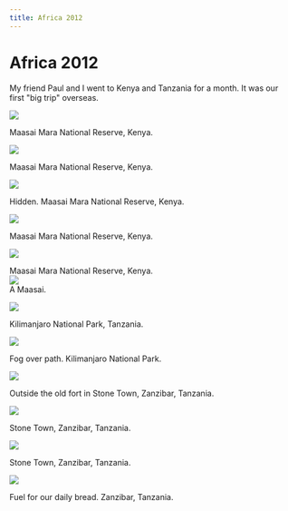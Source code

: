```yaml
---
title: Africa 2012
---
```


# Africa 2012

My friend Paul and I went to Kenya and Tanzania for a month. It was our first
"big trip" overseas.

<a href="/photography/africa-2012/images/Africa 2012-001.jpg"><img src="/photography/africa-2012/images/Africa 2012-001.jpg"></a>
<div class="caption">Maasai Mara National Reserve, Kenya.</div>

<a href="/photography/africa-2012/images/Africa 2012-003.jpg"><img src="/photography/africa-2012/images/Africa 2012-003.jpg"></a>
<div class="caption">Maasai Mara National Reserve, Kenya.</div>

<a href="/photography/africa-2012/images/Africa 2012-002.jpg"><img src="/photography/africa-2012/images/Africa 2012-002.jpg"></a>
<div class="caption">Hidden. Maasai Mara National Reserve, Kenya.</div>

<a href="/photography/africa-2012/images/Africa 2012-006.jpg"><img src="/photography/africa-2012/images/Africa 2012-006.jpg"></a>
<div class="caption">Maasai Mara National Reserve, Kenya.</div>

<a href="/photography/africa-2012/images/Africa 2012-004.jpg"><img src="/photography/africa-2012/images/Africa 2012-004.jpg"></a>
<div class="caption">Maasai Mara National Reserve, Kenya.</div>

<div class="vertical-image">
  <a href="/photography/africa-2012/images/Africa 2012-007.jpg"><img src="/photography/africa-2012/images/Africa 2012-007.jpg"></a>
  <div class="caption">A Maasai.</div>
</div>

<a href="/photography/africa-2012/images/Africa 2012-008.jpg"><img src="/photography/africa-2012/images/Africa 2012-008.jpg"></a>
<div class="caption">Kilimanjaro National Park, Tanzania.</div>

<a href="/photography/africa-2012/images/Africa 2012-009.jpg"><img src="/photography/africa-2012/images/Africa 2012-009.jpg"></a>
<div class="caption">Fog over path. Kilimanjaro National Park.</div>

<a href="/photography/africa-2012/images/Africa 2012-010.jpg"><img src="/photography/africa-2012/images/Africa 2012-010.jpg"></a>
<div class="caption">Outside the old fort in Stone Town, Zanzibar, Tanzania.</div>

<a href="/photography/africa-2012/images/Africa 2012-011.jpg"><img src="/photography/africa-2012/images/Africa 2012-011.jpg"></a>
<div class="caption">Stone Town, Zanzibar, Tanzania.</div>

<a href="/photography/africa-2012/images/Africa 2012-012.jpg"><img src="/photography/africa-2012/images/Africa 2012-012.jpg"></a>
<div class="caption">Stone Town, Zanzibar, Tanzania.</div>

<a href="/photography/africa-2012/images/Africa 2012-013.jpg"><img src="/photography/africa-2012/images/Africa 2012-013.jpg"></a>
<div class="caption">Fuel for our daily bread. Zanzibar, Tanzania.</div>
